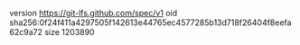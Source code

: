 version https://git-lfs.github.com/spec/v1
oid sha256:0f24f411a4297505f142613e44765ec4577285b13d718f26404f8eefa62c9a72
size 1203890

